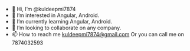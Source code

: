 - 👋 Hi, I’m @kuldeepmi7874
- 👀 I’m interested in Angular, Android.
- 🌱 I’m currently learning Angular, Android.
- 💞️ I’m looking to collaborate on any company.
- 📫 How to reach me kuldeepmi7874@gmail.com Or you can call me on 7874032593

<!---
kuldeepmi7874/kuldeepmi7874 is a ✨ special ✨ repository because its `README.md` (this file) appears on your GitHub profile.
You can click the Preview link to take a look at your changes.
--->
